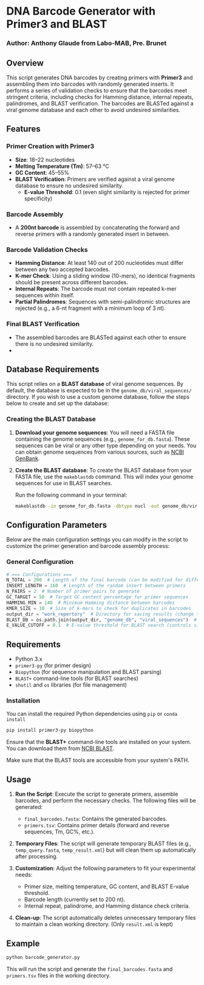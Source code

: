# DNA Barcode Generator with Primer3 and BLAST

### Author: Anthony Glaude from Labo-MAB, Pre. Brunet

## Overview

This script generates DNA barcodes by creating primers with **Primer3** and assembling them into barcodes with randomly generated inserts. It performs a series of validation checks to ensure that the barcodes meet stringent criteria, including checks for Hamming distance, internal repeats, palindromes, and BLAST verification. The barcodes are BLASTed against a viral genome database and each other to avoid undesired similarities.

## Features

### Primer Creation with Primer3
- **Size**: 18–22 nucleotides
- **Melting Temperature (Tm)**: 57–63 °C 
- **GC Content**: 45–55%
- **BLAST Verification**: Primers are verified against a viral genome database to ensure no undesired similarity.
  - **E-value Threshold**: 0.1 (even slight similarity is rejected for primer specificity)

### Barcode Assembly
- A **200nt barcode** is assembled by concatenating the forward and reverse primers with a randomly generated insert in between.

### Barcode Validation Checks
- **Hamming Distance**: At least 140 out of 200 nucleotides must differ between any two accepted barcodes.
- **K-mer Check**: Using a sliding window (10-mers), no identical fragments should be present across different barcodes.
- **Internal Repeats**: The barcode must not contain repeated k-mer sequences within itself.
- **Partial Palindromes**: Sequences with semi-palindromic structures are rejected (e.g., a 6-nt fragment with a minimum loop of 3 nt).

### Final BLAST Verification
- The assembled barcodes are BLASTed against each other to ensure there is no undesired similarity.
- 
## Database Requirements

This script relies on a **BLAST database** of viral genome sequences. By default, the database is expected to be in the `genome_db/viral_sequences/` directory. If you wish to use a custom genome database, follow the steps below to create and set up the database:

### Creating the BLAST Database

1. **Download your genome sequences**: You will need a FASTA file containing the genome sequences (e.g., `genome_for_db.fasta`). These sequences can be viral or any other type depending on your needs. You can obtain genome sequences from various sources, such as [NCBI GenBank](https://www.ncbi.nlm.nih.gov/genbank/).

2. **Create the BLAST database**:
   To create the BLAST database from your FASTA file, use the `makeblastdb` command. This will index your genome sequences for use in BLAST searches.

   Run the following command in your terminal:

   ```bash
   makeblastdb -in genome_for_db.fasta -dbtype nucl -out genome_db/viral_sequences
## Configuration Parameters

Below are the main configuration settings you can modify in the script to customize the primer generation and barcode assembly process:

### General Configuration
```python
# === Configurations ===
N_TOTAL = 200  # Length of the final barcode (can be modified for different lengths)
INSERT_LENGTH = 160  # Length of the random insert between primers
N_PAIRS = 2  # Number of primer pairs to generate
GC_TARGET = 50  # Target GC content percentage for primer sequences
HAMMING_MIN = 140  # Minimum Hamming distance between barcodes
KMER_SIZE = 10  # Size of k-mers to check for duplicates in barcodes
output_dir = "work_repertory"  # Directory for saving results (change to desired output location)
BLAST_DB = os.path.join(output_dir, "genome_db", "viral_sequences")  # Path to the BLAST database
E_VALUE_CUTOFF = 0.1  # E-value threshold for BLAST search (controls similarity rejection)
```

## Requirements

- Python 3.x
- `primer3-py` (for primer design)
- `Biopython` (for sequence manipulation and BLAST parsing)
- `BLAST+` command-line tools (for BLAST searches)
- `shutil` and `os` libraries (for file management)

### Installation

You can install the required Python dependencies using `pip` or `conda install`

```bash
pip install primer3-py biopython
```

Ensure that the **BLAST+** command-line tools are installed on your system. You can download them from [NCBI BLAST](https://ftp.ncbi.nlm.nih.gov/blast/executables/blast+/LATEST/).

Make sure that the BLAST tools are accessible from your system's PATH.

## Usage

1. **Run the Script**: Execute the script to generate primers, assemble barcodes, and perform the necessary checks. The following files will be generated:
   - `final_barcodes.fasta`: Contains the generated barcodes.
   - `primers.tsv`: Contains primer details (forward and reverse sequences, Tm, GC%, etc.).

2. **Temporary Files**: The script will generate temporary BLAST files (e.g., `temp_query.fasta`, `temp_result.xml`) but will clean them up automatically after processing.

3. **Customization**: Adjust the following parameters to fit your experimental needs:
   - Primer size, melting temperature, GC content, and BLAST E-value threshold.
   - Barcode length (currently set to 200 nt).
   - Internal repeat, palindrome, and Hamming distance check criteria.

4. **Clean-up**: The script automatically deletes unnecessary temporary files to maintain a clean working directory. (Only `result.xml` is kept)

## Example

```bash
python barcode_generator.py
```

This will run the script and generate the `final_barcodes.fasta` and `primers.tsv` files in the working directory.

